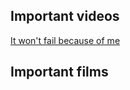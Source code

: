 ## Important videos

[It won't fail because of me](https://www.youtube.com/watch?v=ucbOG9n6tEs)

## Important films
